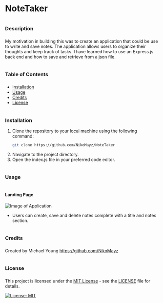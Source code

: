 # NoteTaker

# <h3>Description<h3>

My motivation in building this was to create an application that could be use to write and save notes. 
The application allows users to organize their thoughts and keep track of tasks. 
I have learned how to use an Express.js back end and how to save and retrieve from a json file. 

# <h3>Table of Contents<h3>

- [Installation](#installation)
- [Usage](#usage)
- [Credits](#credits)
- [License](#license)

# <h3>Installation

1. Clone the repository to your local machine using the following command:
   ```bash
   git clone https://github.com/NikoMayz/NoteTaker
   ```
2. Navigate to the project directory.
3. Open the index.js file in your preferred code editor.

# <h3>Usage<h3>

# <h4>Landing Page<h4>

![Image of Application](https://static.bc-edx.com/coding/full-stack/11-Express/assets/11-express-homework-demo.gif)

- Users can create, save and delete notes complete with a title and notes section.


# <h3>Credits<h3>

Created by Michael Young
https://github.com/NikoMayz

# <h3>License<h3>

This project is licensed under the [MIT License](https://opensource.org/licenses/MIT) - see the [LICENSE](LICENSE) file for details.

[![License: MIT](https://img.shields.io/badge/License-MIT-yellow.svg)](https://opensource.org/licenses/MIT)
